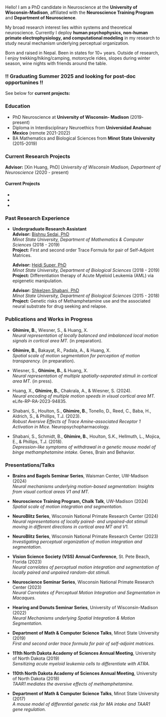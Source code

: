 


Hello! I am a PhD candidate in Neuroscience at the **University of Wisconsin-Madison**, affiliated with the **Neuroscience Training Program** and **Department of Neuroscience**.

My broad research interest lies within systems and theoretical neuroscience. Currently I deploy **human psychophysics, non-human primate electrophysiology, and computational modeling** in my research to study neural mechanism underlying perceptual organization. 

Born and raised in Nepal. Been in states for 10+ years. Outside of research, I enjoy trekking/hiking/camping, motorcycle rides, slopes during winter season, wine nights with friends around the table. 

### !! Graduating Summer 2025 and looking for post-doc opportunines !!

See below for **current projects:**

### Education
- PhD Neuroscience at **University of Wisconsin- Madison** (2019- present)
- Diploma in Interdisciplinary Neuroethics from **Universidad Anahuac Mexico** (remote 2021-2022)
- BA Mathematics and Biological Sciences from **Minot State University** (2015-2019)

### Current Research Projects
 **Advisor:** [Xin Huang, PhD]
  *University of Wisconsin Madison, Department of Neuroscience* (2020 - present)
  #### Current Projects
- 
-
-

 
### Past Research Experience

- **Undergraduate Research Assistant**  
  **Advisor:** [Bishnu Sedai, PhD](https://www.minotstateu.edu/mathcs/faculty-staff/math/Sedai.shtml)  
  *Minot State University, Department of Mathematics & Computer Sciences* (2018 - 2019)  
  **Project:** First and second order Trace Formula for pair of Self-Adjoint Matrices.  

  **Advisor:** [Heidi Super, PhD](https://www.minotstateu.edu/superslab/index.shtml)  
  *Minot State University, Department of Biological Sciences* (2018 - 2019)  
  **Project:** Differentiation therapy of Acute Myeloid Leukemia (AML) via epigenetic manipulation.  

  **Advisor:** [Shkelzen Shabani, PhD](https://www.gvsu.edu/bms/zeni-shabani-281.htm)  
  *Minot State University, Department of Biological Sciences* (2015 - 2018)  
  **Project:** Genetic risks of Methamphetamine use and the associated neural substrate for drug seeking and relapse.

### Publications and Works in Progress

- **Ghimire, B.**, Wiesner, S., & Huang, X.  
  *Neural representation of locally balanced and imbalanced local motion signals in cortical area MT.* (in preparation).

- **Ghimire, B.**, Bakayat, R., Padala, A., & Huang, X.  
  *Spatial scale of motion segmentation for perception of motion transparency.* (in preparation).

- Wiesner, S., **Ghimire, B.**, & Huang, X.  
  *Neural representation of multiple spatially-separated stimuli in cortical area MT.* (in press).

- Huang, X., **Ghimire, B.**, Chakrala, A., & Wiesner, S. (2024).  
  *Neural encoding of multiple motion speeds in visual cortical area MT.* eLife-RP-RA-2023-94835.

- Shabani, S., Houlton, S., **Ghimire, B.**, Tonello, D., Reed, C., Baba, H., Aldrich, S., & Phillips, T.J. (2023).  
  *Robust Aversive Effects of Trace Amine-associated Receptor 1 Activation in Mice.* Neuropsychopharmacology.

- Shabani, S., Schmidt, B., **Ghimire, B.**, Houlton, S.K., Hellmuth, L., Mojica, E., & Phillips, T.J. (2018).  
  *Depression-like symptoms of withdrawal in a genetic mouse model of binge methamphetamine intake.* Genes, Brain and Behavior.


### Presentations/Talks

- **Brains and Bagels Seminar Series**, Waisman Center, UW-Madison (2024)  
  *Neural mechanisms underlying motion-based segmentation: Insights from visual cortical areas V1 and MT.*

- **Neuroscience Training Program, Chalk Talk**, UW-Madison (2024)  
  *Spatial scale of motion integration and segmentation.*

- **NeuroBlitz Series**, Wisconsin National Primate Research Center (2024)  
  *Neural representations of locally paired- and unpaired-dot stimuli moving in different directions in cortical area MT and V1.*

- **NeuroBlitz Series**, Wisconsin National Primate Research Center (2023)  
  *Investigating perceptual organization of motion integration and segmentation.*

- **Vision Science Society (VSS) Annual Conference**, St. Pete Beach, Florida (2023)  
  *Neural correlates of perceptual motion integration and segmentation of locally paired and unpaired random-dot stimuli.*

- **Neuroscience Seminar Series**, Wisconsin National Primate Research Center (2023)  
  *Neural Correlates of Perceptual Motion Integration and Segmentation in Macaques.*

- **Hearing and Donuts Seminar Series**, University of Wisconsin-Madison (2022)  
  *Neural Mechanisms underlying Spatial Integration & Motion Segmentation.*

- **Department of Math & Computer Science Talks**, Minot State University (2019)  
  *First and second order trace formula for pair of self-adjoint matrices.*

- **111th North Dakota Academy of Sciences Annual Meeting**, University of North Dakota (2019)  
  *Sensitizing acute myeloid leukemia cells to differentiate with ATRA.*

- **110th North Dakota Academy of Sciences Annual Meeting**, University of North Dakota (2018)  
  *TAAR1 mediates the aversive effects of methamphetamine.*

- **Department of Math & Computer Science Talks**, Minot State University (2017)  
  *A mouse model of differential genetic risk for MA intake and TAAR1 gene regulation.*
